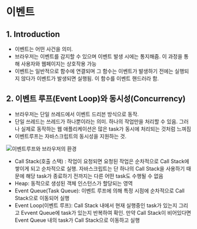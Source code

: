 # 이벤트
## 1. Introduction
- 이벤트는 어떤 사건을 의미.
- 브라우저는 이벤트를 감지할 수 있으며 이벤트 발생 시에는 통지해줌. 이 과정을 통해 사용자와 웹페이지는 상호작용 가능
- 이벤트는 일반적으로 함수에 연결되며 그 함수는 이벤트가 발생하기 전에는 실행되지 않다가 이벤트가 발생되면 실행됨. 이 함수를 이벤트 핸드러라 함.

## 2. 이벤트 루프(Event Loop)와 동시성(Concurrency)
- 브라우저는 단일 쓰레드에서 이벤트 드리븐 방식으로 동작.
- 단일 쓰레드는 쓰레드가 하나뿐이라는 의미. 하나의 작업만을 처리할 수 있음. 그러나 실제로 동작하는 웹 애플리케이션은 많은 task가 동시에 처리되는 것처럼 느껴짐
- 이벤트루프는 자바스크립트의 동시성을 지원하는 것.

![이벤트루프와 브라우저의 환경](https://poiemaweb.com/img/event-loop.png)

- Call Stack(호출 스택) : 작업이 요청되면 요청된 작업은 순차적으로 Call Stack에 쌓이게 되고 순차적으로 실행. 자바스크립트는 단 하나의 Call Stack을 사용하기 때문에 해당 task가 종료하기 전까지는 다른 어떤 task도 수행될 수 없음
- Heap: 동적으로 생성된 객체 인스턴스가 할당되는 영역
- Event Queue(Task Queue): 이벤트 루프에 의해 특정 시점에 순차적으로 Call Stack으로 이동되어 실행
- Event Loop(이벤트 루프): Call Stack 내에서 현재 실행중인 task가 있는지 그리고 Evvent Queue에 task가 있는지 반복하여 확인. 만약 Call Stack이 비어있다면 Event Queue 내의 task가 Call Stack으로 이동하고 실행
